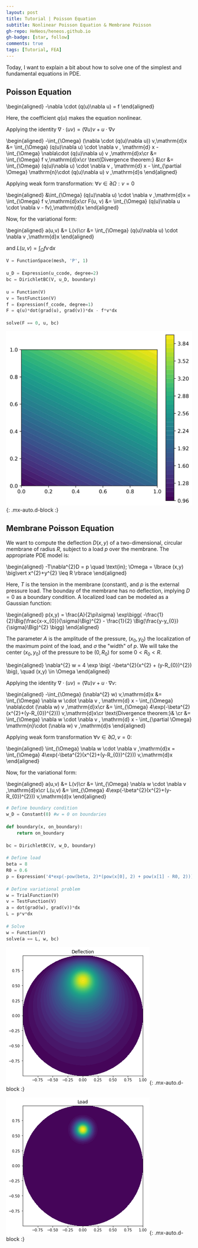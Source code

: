 ```yaml
---
layout: post
title: Tutorial | Poisson Equation
subtitle: Nonlinear Poisson Equation & Membrane Poisson
gh-repo: HeNeos/heneos.github.io
gh-badge: [star, follow]
comments: true
tags: [Tutorial, FEA]
---
```


Today, I want to explain a bit about how to solve one of the simplest and fundamental equations in PDE.

## Poisson Equation

\begin{aligned}
 -\nabla \cdot (q(u)\nabla u) = f
\end{aligned}

Here, the coefficient $q(u)$ makes the equation nonlinear.

Applying the identity $\nabla \cdot (uv) = (\nabla u)v + u\cdot \nabla v$

\begin{aligned}
-\int_{\Omega} (\nabla \cdot (q(u)\nabla u)) v\,\mathrm{d}x &= \int_{\Omega} (q(u)\nabla u) \cdot \nabla v \, \mathrm{d} x - \int_{\Omega} \nabla\cdot (q(u)\nabla u) v \,\mathrm{d}x\cr
&= \int_{\Omega} f v\,\mathrm{d}x\cr
\text{Divergence theorem:} &\cr
&= \int_{\Omega} (q(u)\nabla u) \cdot \nabla v \, \mathrm{d} x - \int_{\partial \Omega} \mathrm{n}\cdot (q(u)\nabla u) v \,\mathrm{d}s
\end{aligned}

Applying weak form transformation: $\forall v \in \partial\Omega: v = 0$

\begin{aligned}
&\int_{\Omega} (q(u)\nabla u) \cdot \nabla v \,\mathrm{d}x = \int_{\Omega} f v\,\mathrm{d}x\cr
F(u, v) &= \int_{\Omega} (q(u)\nabla u \cdot \nabla v - fv)\,\mathrm{d}x
\end{aligned}

Now, for the variational form:

\begin{aligned}
a(u,v) &= L(v)\cr
&= \int_{\Omega} (q(u)\nabla u) \cdot \nabla v \,\mathrm{d}x
\end{aligned}

and $L(u,v) = \int_{\Omega} f v\,\mathrm{d}x$

```py
V = FunctionSpace(mesh, 'P', 1)

u_D = Expression(u_ccode, degree=2)
bc = DirichletBC(V, u_D, boundary)

u = Function(V)
v = TestFunction(V)
f = Expression(f_ccode, degree=1)
F = q(u)*dot(grad(u), grad(v))*dx - f*v*dx

solve(F == 0, u, bc)
```

![u](https://raw.githubusercontent.com/HeNeos/heneos.github.io/master/assets/img/tutorial/poisson/u-1.jpg){: .mx-auto.d-block :}

## Membrane Poisson Equation

We want to compute the deflection $D(x,y)$ of a two-dimensional, circular membrane of radius $R$, subject to a load $p$ over the membrane. The appropriate PDE model is:

\begin{aligned}
-T\nabla^{2}D = p \quad \text{in}\; \Omega = \lbrace (x,y) \big\vert x^{2}+y^{2} \leq R \rbrace
\end{aligned}

Here, $T$ is the tension in the membrane (constant), and $p$ is the external pressure load. The bounday of the membrane has no deflection, implying $D = 0$ as a boundary condition. A localized load can be modeled as a Gaussian function:

\begin{aligned}
p(x,y) = \frac{A}{2\pi\sigma} \exp\bigg( -\frac{1}{2}\Big(\frac{x-x_{0}}{\sigma}\Big)^{2} - \frac{1}{2} \Big(\frac{y-y_{0}}{\sigma}\Big)^{2} \bigg)
\end{aligned}

The parameter $A$ is the amplitude of the pressure, $(x_{0}, y_{0})$ the localization of the maximum point of the load, and $\sigma$ the "width" of $p$. We will take the center $(x_{0}, y_{0})$ of the pressure to be $(0, R_{0})$ for some $0<R_{0}<R$.

\begin{aligned}
\nabla^{2} w = 4 \exp \big( -\beta^{2}(x^{2} + (y-R_{0})^{2}) \big), \quad (x,y) \in \Omega
\end{aligned}

Applying the identity $\nabla \cdot (uv) = (\nabla u)v + u \cdot \nabla v$:

\begin{aligned}
-\int_{\Omega} (\nabla^{2} w) v\,\mathrm{d}x &= \int_{\Omega} \nabla w \cdot \nabla v \, \mathrm{d} x - \int_{\Omega} \nabla\cdot (\nabla w) v \,\mathrm{d}x\cr
&=  \int_{\Omega} 4\exp(-\beta^{2}(x^{2}+(y-R_{0})^{2})) v\,\mathrm{d}x\cr
\text{Divergence theorem:}& \cr
&= \int_{\Omega} \nabla w \cdot \nabla v \, \mathrm{d} x - \int_{\partial \Omega} \mathrm{n}\cdot (\nabla w) v \,\mathrm{d}s
\end{aligned}

Applying weak form transformation $\forall v \in \partial\Omega, v = 0$:

\begin{aligned}
\int_{\Omega} \nabla w \cdot \nabla v \,\mathrm{d}x = \int_{\Omega} 4\exp(-\beta^{2}(x^{2}+(y-R_{0})^{2})) v\,\mathrm{d}x
\end{aligned}

Now, for the variational form:

\begin{aligned}
a(u,v) &= L(v)\cr
&= \int_{\Omega} \nabla w \cdot \nabla v \,\mathrm{d}x\cr
L(u,v) &= \int_{\Omega} 4\exp(-\beta^{2}(x^{2}+(y-R_{0})^{2})) v\,\mathrm{d}x
\end{aligned}

```py
# Define boundary condition
w_D = Constant(0) #w = 0 on boundaries

def boundary(x, on_boundary):
    return on_boundary

bc = DirichletBC(V, w_D, boundary)

# Define load
beta = 8
R0 = 0.6
p = Expression('4*exp(-pow(beta, 2)*(pow(x[0], 2) + pow(x[1] - R0, 2)))', degree=1, beta=beta, R0=R0)

# Define variational problem
w = TrialFunction(V)
v = TestFunction(V)
a = dot(grad(w), grad(v))*dx
L = p*v*dx

# Solve
w = Function(V)
solve(a == L, w, bc)
```

![deflection](https://raw.githubusercontent.com/HeNeos/heneos.github.io/master/assets/img/tutorial/poisson/deflection.png){: .mx-auto.d-block :}

![load](https://raw.githubusercontent.com/HeNeos/heneos.github.io/master/assets/img/tutorial/poisson/load.png){: .mx-auto.d-block :}